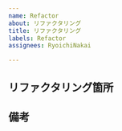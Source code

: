 ```yaml
---
name: Refactor
about: リファクタリング
title: リファクタリング
labels: Refactor
assignees: RyoichiNakai

---
```


## リファクタリング箇所

## 備考
